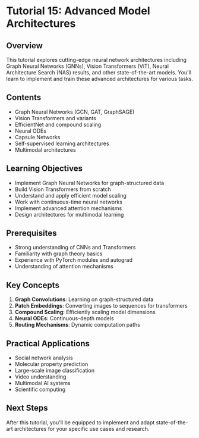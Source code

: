 # Tutorial 15: Advanced Model Architectures

## Overview
This tutorial explores cutting-edge neural network architectures including Graph Neural Networks (GNNs), Vision Transformers (ViT), Neural Architecture Search (NAS) results, and other state-of-the-art models. You'll learn to implement and train these advanced architectures for various tasks.

## Contents
- Graph Neural Networks (GCN, GAT, GraphSAGE)
- Vision Transformers and variants
- EfficientNet and compound scaling
- Neural ODEs
- Capsule Networks
- Self-supervised learning architectures
- Multimodal architectures

## Learning Objectives
- Implement Graph Neural Networks for graph-structured data
- Build Vision Transformers from scratch
- Understand and apply efficient model scaling
- Work with continuous-time neural networks
- Implement advanced attention mechanisms
- Design architectures for multimodal learning

## Prerequisites
- Strong understanding of CNNs and Transformers
- Familiarity with graph theory basics
- Experience with PyTorch modules and autograd
- Understanding of attention mechanisms

## Key Concepts
1. **Graph Convolutions**: Learning on graph-structured data
2. **Patch Embeddings**: Converting images to sequences for transformers
3. **Compound Scaling**: Efficiently scaling model dimensions
4. **Neural ODEs**: Continuous-depth models
5. **Routing Mechanisms**: Dynamic computation paths

## Practical Applications
- Social network analysis
- Molecular property prediction
- Large-scale image classification
- Video understanding
- Multimodal AI systems
- Scientific computing

## Next Steps
After this tutorial, you'll be equipped to implement and adapt state-of-the-art architectures for your specific use cases and research.